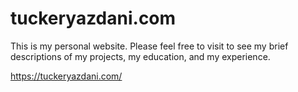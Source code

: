 # tuckeryazdani.com

This is my personal website. Please feel free to visit to see my brief descriptions of my projects, my education, and my experience.

https://tuckeryazdani.com/
